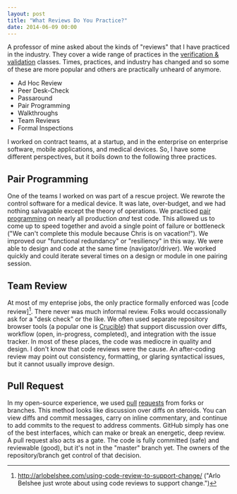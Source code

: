 ```yaml
---
layout: post
title: "What Reviews Do You Practice?"
date: 2014-06-09 00:00
---
```


A professor of mine asked about the kinds of "reviews" that I have practiced in the industry. They cover a wide range of practices in the [verification & validation][1] classes. Times, practices, and industry has changed and so some of these are more popular and others are practically unheard of anymore.

 * Ad Hoc Review
 * Peer Desk-Check
 * Passaround
 * Pair Programming
 * Walkthroughs
 * Team Reviews
 * Formal Inspections

I worked on contract teams, at a startup, and in the enterprise on enterprise software, mobile applications, and medical devices. So, I have some different perspectives, but it boils down to the following three practices.

## Pair Programming

One of the teams I worked on was part of a rescue project. We rewrote the control software for a medical device. It was late,  over-budget, and we had nothing salvagable except the theory of operations. We practiced [pair programming][2] on nearly all production _and_ test code. This allowed us to come up to speed together and avoid a single point of failure or bottleneck ("We can't complete this module because Chris is on vacation!"). We improved our "functional redundancy" or "resiliency" in this way. We were able to design and code at the same time (navigator/driver). We worked quickly and could iterate several times on a design or module in one pairing session.

## Team Review

At most of my enteprise jobs, the only practice formally enforced was [code review][^6]. There never was much informal review. Folks would occassionally ask for a "desk check" or the like. We often used separate repository browser tools (a popular one is [Crucible][3]) that support discussion over diffs, workflow (open, in-progress, completed), and integration with the issue tracker. In most of these places, the code was mediocre in quality and design. I don't know that code reviews were the cause. An after-coding review may point out consistency, formatting, or glaring syntactical issues, but it cannot usually improve design.

## Pull Request

In my open-source experience, we used [pull][5] [requests][4] from forks or branches. This method looks like discussion over diffs on steroids. You can view diffs and commit messages, carry on inline commentary, and continue to add commits to the request to address comments. GitHub simply has one of the best interfaces, which can make or break an energetic, deep review. A pull request also acts as a gate. The code is fully committed (safe) and reviewable (good), but it's not in the "master" branch yet. The owners of the repository/branch get control of that decision.

 [1]: https://en.wikipedia.org/wiki/Verification_and_validation_(software)
 [2]: http://www.jamesshore.com/Agile-Book/pair_programming.html
 [3]: https://www.atlassian.com/software/crucible/overview/feature-overview
 [4]: https://github.com/blog/712-pull-requests-2-0
 [5]: https://help.github.com/articles/using-pull-requests
 [^6]: http://arlobelshee.com/using-code-review-to-support-change/ ("Arlo Belshee just wrote about using code reviews to support change.")
